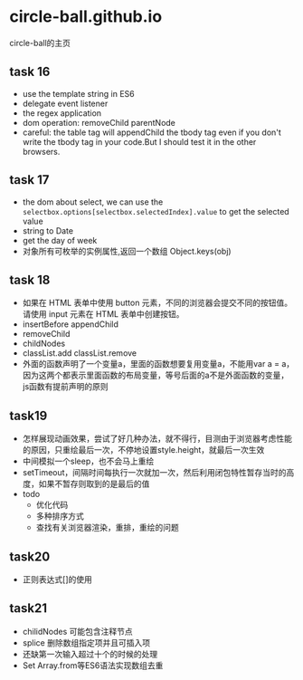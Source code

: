 # circle-ball.github.io
circle-ball的主页

## task 16
* use the template string in ES6
* delegate event listener
* the regex application
* dom operation: removeChild parentNode
* careful: the table tag will appendChild the tbody tag even if you don't write the tbody tag in your code.But I should test it in the other browsers.

## task 17
* the dom about select, we can use the `selectbox.options[selectbox.selectedIndex].value` to get the selected value 
* string to Date
* get the day of week
* 对象所有可枚举的实例属性,返回一个数组 Object.keys(obj)

## task 18
* 如果在 HTML 表单中使用 button 元素，不同的浏览器会提交不同的按钮值。请使用 input 元素在 HTML 表单中创建按钮。
* insertBefore appendChild 
* removeChild
* childNodes
* classList.add classList.remove
* 外面的函数声明了一个变量a，里面的函数想要复用变量a，不能用var a = a，因为这两个都表示里面函数的布局变量，等号后面的a不是外面函数的变量，js函数有提前声明的原则

## task19
* 怎样展现动画效果，尝试了好几种办法，就不得行，目测由于浏览器考虑性能的原因，只重绘最后一次，不停地设置style.height，就最后一次生效
* 中间模拟一个sleep，也不会马上重绘
* setTimeout，间隔时间每执行一次就加一次，然后利用闭包特性暂存当时的高度，如果不暂存则取到的是最后的值
* todo
    * 优化代码
    * 多种排序方式
    * 查找有关浏览器渲染，重排，重绘的问题
    
## task20
* 正则表达式[]的使用

## task21
* chilidNodes 可能包含注释节点
* splice 删除数组指定项并且可插入项
* 还缺第一次输入超过十个的时候的处理
* Set Array.from等ES6语法实现数组去重